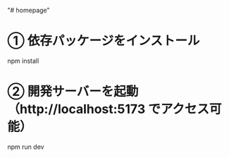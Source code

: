 "# homepage" 
# ① 依存パッケージをインストール
npm install

# ② 開発サーバーを起動（http://localhost:5173 でアクセス可能）
npm run dev
